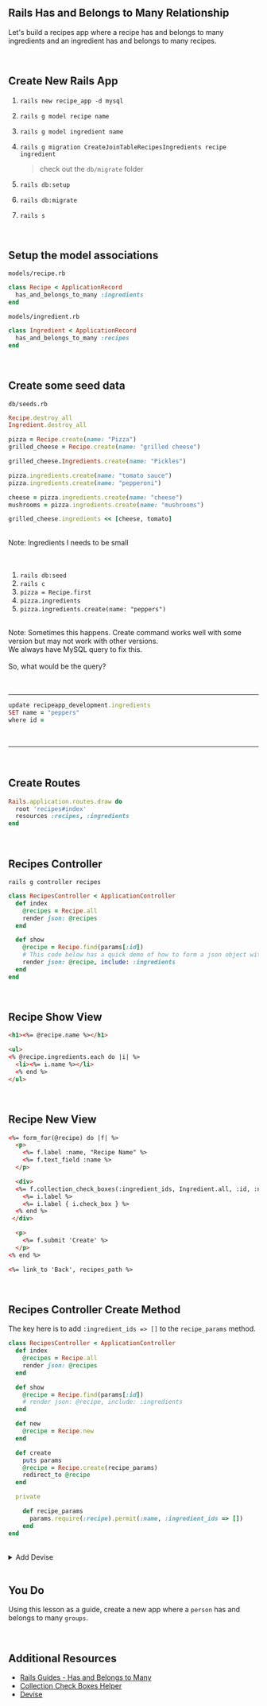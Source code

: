 ## Rails Has and Belongs to Many Relationship

Let's build a recipes app where a recipe has and belongs to many ingredients and an ingredient has and belongs to many recipes.

<br>

## Create New Rails App

1. `rails new recipe_app -d mysql`
1. `rails g model recipe name`
1. `rails g model ingredient name`
1. `rails g migration CreateJoinTableRecipesIngredients recipe ingredient` 
 
   > check out the `db/migrate` folder  

1. `rails db:setup`
1. `rails db:migrate`
1. `rails s`

<br>

## Setup the model associations
 
`models/recipe.rb`

  ```ruby
  class Recipe < ApplicationRecord
    has_and_belongs_to_many :ingredients
  end
  ```

`models/ingredient.rb`

  ```ruby
  class Ingredient < ApplicationRecord
    has_and_belongs_to_many :recipes
  end
  ```

<br>

## Create some seed data

`db/seeds.rb`

  ```ruby
  Recipe.destroy_all
  Ingredient.destroy_all

  pizza = Recipe.create(name: "Pizza")
  grilled_cheese = Recipe.create(name: "grilled cheese")

  grilled_cheese.Ingredients.create(name: "Pickles")

  pizza.ingredients.create(name: "tomato sauce")
  pizza.ingredients.create(name: "pepperoni")

  cheese = pizza.ingredients.create(name: "cheese")
  mushrooms = pizza.ingredients.create(name: "mushrooms")

  grilled_cheese.ingredients << [cheese, tomato]
  ```
  <br>
  Note: Ingredients I needs to be small
<br><br><br>

1. `rails db:seed`
1. `rails c`
1. `pizza = Recipe.first`
1. `pizza.ingredients`
1. `pizza.ingredients.create(name: "peppers")`

<br>
Note: Sometimes this happens. Create command works well with some version but may not work with other versions.<br>
We always have MySQL query to fix this.
<br>
<br>
So, what would be the query?
<br>
<br>
<br>
<hr>

```ruby
update recipeapp_development.ingredients 
SET name = "peppers"
where id = 
```

<br>
<hr>
<br>

## Create Routes

```ruby
Rails.application.routes.draw do
  root 'recipes#index'
  resources :recipes, :ingredients
end
```

<br>

## Recipes Controller

`rails g controller recipes`

```ruby
class RecipesController < ApplicationController
  def index
    @recipes = Recipe.all
    render json: @recipes
  end

  def show
    @recipe = Recipe.find(params[:id])
    # This code below has a quick demo of how to form a json object with nested ingredients on a recipe.
    render json: @recipe, include: :ingredients
  end
end
```

<br>

## Recipe Show View

```html
<h1><%= @recipe.name %></h1>

<ul>
<% @recipe.ingredients.each do |i| %>
  <li><%= i.name %></li>
  <% end %>
</ul>
```

<br>

## Recipe New View

```html
<%= form_for(@recipe) do |f| %>
  <p>
    <%= f.label :name, "Recipe Name" %>
    <%= f.text_field :name %>
  </p>

  <div>
  <%= f.collection_check_boxes(:ingredient_ids, Ingredient.all, :id, :name) do |i| %>
    <%= i.label %>
    <%= i.label { i.check_box } %>
  <% end %>
 </div>

  <p>
    <%= f.submit 'Create' %>
  </p>
<% end %>

<%= link_to 'Back', recipes_path %>
```

<br>

## Recipes Controller Create Method

The key here is to add `:ingredient_ids => []` to the `recipe_params` method.

```ruby
class RecipesController < ApplicationController
  def index
    @recipes = Recipe.all
    render json: @recipes
  end

  def show
    @recipe = Recipe.find(params[:id])
    # render json: @recipe, include: :ingredients
  end

  def new
    @recipe = Recipe.new
  end

  def create
    puts params
    @recipe = Recipe.create(recipe_params)
    redirect_to @recipe
  end

  private

    def recipe_params
      params.require(:recipe).permit(:name, :ingredient_ids => [])
    end
end
```

<br>

<details>
<summary>Add Devise</summary>
	
<br>


[Devise](http://devise.plataformatec.com.br/)

1. Add to `Gemfile`: `gem 'devise'`
1. `rails generate devise:install`

    ![](https://i.imgur.com/tmAeS1v.png)

1. In `config/environments/development.rb`:

		config.action_mailer.default_url_options = { host: 'localhost', port: 3000 } 

1. `rails generate devise User`
1. `rake db:migrate`

Take a moment review to review and check out the files/folders that were generated.

## Add a User

1. `http://localhost:3000/users/sign_in`

    ![](https://i.imgur.com/HbnJ79w.png)

1. click `Sign Up`

    ![](https://i.imgur.com/zdTJG1X.png)

1. Check out the [Devise Docs here](http://devise.plataformatec.com.br/#controller-filters-and-helpers) for what happens after a User logs in.

<br>

## Nav

1. Create `views/layouts/_nav.html.erb`:

    ```html
      <p class="navbar-text pull-right">
      <% if user_signed_in? %>
        Logged in as <strong><%= current_user.email %></strong>.
        <%= link_to 'Edit profile', edit_user_registration_path, :class => 'navbar-link' %> |
        <%= link_to "Logout", destroy_user_session_path, method: :delete, :class => 'navbar-link'  %>
      <% else %>
        <%= link_to "Sign up", new_user_registration_path, :class => 'navbar-link'  %> |
        <%= link_to "Login", new_user_session_path, :class => 'navbar-link'  %>
      <% end %>
      </p>
      <% if notice %>
        <p class="alert alert-success"><%= notice %></p>
      <% end %>
      <% if alert %>
        <p class="alert alert-danger"><%= alert %></p>
      <% end %>
    ```

1. Update `views/layouts/application.html.erb`. We'll also add Bootstrap.

    ```html
        <link rel="stylesheet" href="https://stackpath.bootstrapcdn.com/bootstrap/4.3.1/css/bootstrap.min.css" integrity="sha384-ggOyR0iXCbMQv3Xipma34MD+dH/1fQ784/j6cY/iJTQUOhcWr7x9JvoRxT2MZw1T" crossorigin="anonymous">

        ...

        <%= render 'layouts/nav' %>
        <%= yield %>
    ```

<br>

## Update the Recipe index

1. Update your Recipe index method:

    ```ruby
    def index
      @recipes = Recipe.all
    end
    ```

1. Create a `views/recipes/index.html.erb` file and add the following:

    ```html
    <h1><%= current_user.email %>'s Recipes</h1>
    ```

1. Create a loop to display the recipes:

    ```html
    <h1><%= current_user.email %>'s Recipes</h1>

    <ul>
      <% @recipes.each do |recipe| %>
        <li><%= recipe.name %></li>
      <% end %>
    </ul>
    ```

<br>

## Display only the `current_user`'s recipes.

1. Create a migration to add `user_id` to a recipe: `rails g migration AddUserIdToRecipes user:references`
1. `rails db:migrate`
1. Add the associations to models:

    ```ruby
    class User < ApplicationRecord
      has_many :recipes
      # Include default devise modules. Others available are:
      # :confirmable, :lockable, :timeoutable, :trackable and :omniauthable
      devise :database_authenticatable, :registerable,
            :recoverable, :rememberable, :validatable
    end

    class Recipe < ApplicationRecord
      belongs_to :user
      has_and_belongs_to_many :ingredients
    end
    ```

## Configure Recipes Controller

1. `before_action :authenticate_user!`

1. Update create method

    ```ruby
     def create    
      @recipe = Recipe.new(recipe_params) 
      @recipe.user_id = current_user.id
      @recipe.save
      redirect_to @recipe
    end
    ```

1. index method

    ```ruby
     def index
      # @recipes = Recipe.all
      @recipes = Recipe.where(user_id: current_user.id)
    end
    ```


</details>

<br>

## You Do

Using this lesson as a guide, create a new app where a `person` has and belongs to many `groups`.

<br>

## Additional Resources

- [Rails Guides - Has and Belongs to Many](https://guides.rubyonrails.org/association_basics.html#the-has-and-belongs-to-many-association)
- [Collection Check Boxes Helper](https://apidock.com/rails/ActionView/Helpers/FormOptionsHelper/collection_check_boxes)
- [Devise](http://devise.plataformatec.com.br/)
